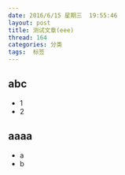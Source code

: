 ```yaml
---
date: 2016/6/15 星期三  19:55:46
layout: post
title: 测试文章(eee)
thread: 164
categories: 分类
tags:  标签
---
```


abc
------

- 1
- 2

aaaa
------
- a
- b